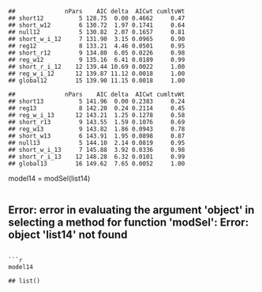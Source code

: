 
```
##              nPars    AIC delta  AICwt cumltvWt
## short12          5 128.75  0.00 0.4662     0.47
## short_w12        6 130.72  1.97 0.1741     0.64
## null12           5 130.82  2.07 0.1657     0.81
## short_w_i_12     7 131.90  3.15 0.0965     0.90
## reg12            8 133.21  4.46 0.0501     0.95
## short_r12        9 134.80  6.05 0.0226     0.98
## reg_w12          9 135.16  6.41 0.0189     0.99
## short_r_i_12    12 139.44 10.69 0.0022     1.00
## reg_w_i_12      12 139.87 11.12 0.0018     1.00
## global12        15 139.90 11.15 0.0018     1.00
```

```
##              nPars    AIC delta  AICwt cumltvWt
## short13          5 141.96  0.00 0.2383     0.24
## reg13            8 142.20  0.24 0.2114     0.45
## reg_w_i_13      12 143.21  1.25 0.1278     0.58
## short_r13        9 143.55  1.59 0.1076     0.69
## reg_w13          9 143.82  1.86 0.0943     0.78
## short_w13        6 143.91  1.95 0.0898     0.87
## null13           5 144.10  2.14 0.0819     0.95
## short_w_i_13     7 145.88  3.92 0.0336     0.98
## short_r_i_13    12 148.28  6.32 0.0101     0.99
## global13        16 149.62  7.65 0.0052     1.00
```
model14 = modSel(list14)
```

```
## Error: error in evaluating the argument 'object' in selecting a method for function 'modSel': Error: object 'list14' not found
```

```r
model14
```

```
## list()
```
